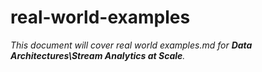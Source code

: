 # real-world-examples

_This document will cover real world examples.md for **Data Architectures\Stream Analytics at Scale**._

